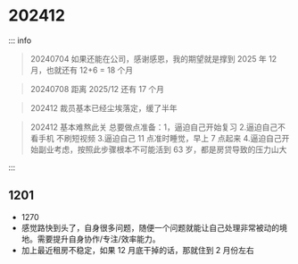 # 202412

::: info

> 20240704 如果还能在公司，感谢感恩，我的期望就是撑到 2025 年 12 月，也就还有 12+6 = 18 个月

> 20240708 距离 2025/12 还有 17 个月

> 202412 裁员基本已经尘埃落定，缓了半年

> 202412 基本难熬此关 总要做点准备：1，逼迫自己开始复习 2.逼迫自己不看手机 不刷短视频 3.逼迫自己 11 点准时睡觉，早上 7 点起来 4.逼迫自己开始副业考虑，按照此步骤根本不可能活到 63 岁，都是房贷导致的压力山大

:::

## 1201

- 1270
- 感觉路快到头了，自身很多问题，随便一个问题就能让自己处理非常被动的境地。需要提升自身协作/专注/效率能力。
- 加上最近租房不稳定，如果 12 月底干掉的话，那就住到 2 月份左右
